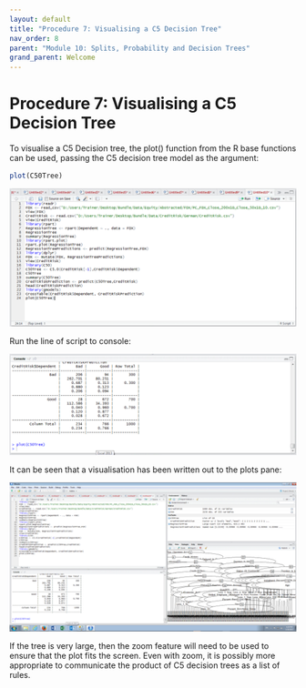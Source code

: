 ```yaml
---
layout: default
title: "Procedure 7: Visualising a C5 Decision Tree"
nav_order: 8
parent: "Module 10: Splits, Probability and Decision Trees"
grand_parent: Welcome
---
```


# Procedure 7: Visualising a C5 Decision Tree

To visualise a C5 Decision tree, the plot() function from the R base functions can be used, passing the C5 decision tree model as the argument:

``` r
plot(C50Tree)
```

![img.png](img.png)

Run the line of script to console:

![img_1.png](img_1.png)

It can be seen that a visualisation has been written out to the plots pane:

![img_2.png](img_2.png)

If the tree is very large, then the zoom feature will need to be used to ensure that the plot fits the screen.  Even with zoom, it is possibly more appropriate to communicate the product of C5 decision trees as a list of rules.